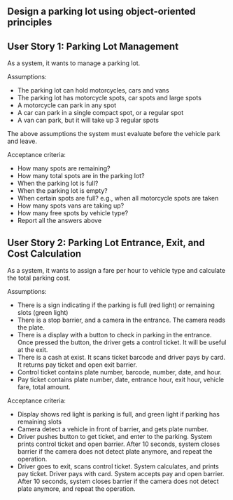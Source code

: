 ## **Design a parking lot using object-oriented principles**

User Story 1: Parking Lot Management
------------

As a system, it wants to manage a parking lot.

Assumptions:
- The parking lot can hold motorcycles, cars and vans
- The parking lot has motorcycle spots, car spots and large spots
- A motorcycle can park in any spot
- A car can park in a single compact spot, or a regular spot
- A van can park, but it will take up 3 regular spots

The above assumptions the system must evaluate before the vehicle park and leave. 

Acceptance criteria:
- How many spots are remaining?
- How many total spots are in the parking lot?
- When the parking lot is full?
- When the parking lot is empty?
- When certain spots are full? e.g., when all motorcycle spots are taken
- How many spots vans are taking up?
- How many free spots by vehicle type?
- Report all the answers above

User Story 2: Parking Lot Entrance, Exit, and Cost Calculation
------------
As a system, it wants to assign a fare per hour to vehicle type and calculate the total parking cost.

Assumptions:
- There is a sign indicating if the parking is full (red light) or remaining slots (green light)
- There is a stop barrier, and a camera in the entrance. The camera reads the plate.
- There is a display with a button to check in parking in the entrance. Once pressed the button, the driver gets a control ticket. It will be useful at the exit.
- There is a cash at exist. It scans ticket barcode and driver pays by card. It returns pay ticket and open exit barrier.
- Control ticket contains plate number, barcode, number, date, and hour.
- Pay ticket contains plate number, date, entrance hour, exit hour, vehicle fare, total amount.

Acceptance criteria:
- Display shows red light is parking is full, and green light if parking has remaining slots
- Camera detect a vehicle in front of barrier, and gets plate number.
- Driver pushes button to get ticket, and enter to the parking. System prints control ticket and open barrier. After 10 seconds, system closes barrier if the camera does not detect plate anymore, and repeat the operation.
- Driver goes to exit, scans control ticket. System calculates, and prints pay ticket. Driver pays with card. System accepts pay and open barrier. After 10 seconds, system closes barrier if the camera does not detect plate anymore, and repeat the operation.
